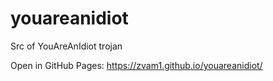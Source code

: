 # youareanidiot
Src of YouAreAnIdiot trojan

Open in GitHub Pages: https://zvam1.github.io/youareanidiot/
